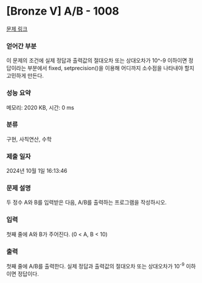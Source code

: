 # [Bronze V] A/B - 1008 

[문제 링크](https://www.acmicpc.net/problem/1008) 

### 얻어간 부분
이 문제의 조건에 실제 정답과 출력값의 절대오차 또는 상대오차가 10^-9 이하이면 정답이라는 부분에서 fixed, setprecision()을 이용해
어디까지 소수점을 나타내야 할지 고민하게 만든다.

### 성능 요약

메모리: 2020 KB, 시간: 0 ms

### 분류

구현, 사칙연산, 수학

### 제출 일자

2024년 10월 1일 16:13:46

### 문제 설명

<p>두 정수 A와 B를 입력받은 다음, A/B를 출력하는 프로그램을 작성하시오.</p>

### 입력 

 <p>첫째 줄에 A와 B가 주어진다. (0 < A, B < 10)</p>

### 출력 

 <p>첫째 줄에 A/B를 출력한다. 실제 정답과 출력값의 절대오차 또는 상대오차가 10<sup>-9</sup> 이하이면 정답이다.</p>

